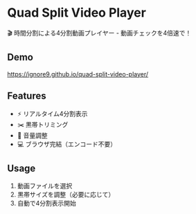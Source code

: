 # Quad Split Video Player

🎬 時間分割による4分割動画プレイヤー - 動画チェックを4倍速で！

## Demo
https://ignore9.github.io/quad-split-video-player/

## Features
- ⚡ リアルタイム4分割表示
- ✂️ 黒帯トリミング
- 🎵 音量調整
- 💻 ブラウザ完結（エンコード不要）

## Usage
1. 動画ファイルを選択
2. 黒帯サイズを調整（必要に応じて）
3. 自動で4分割表示開始
